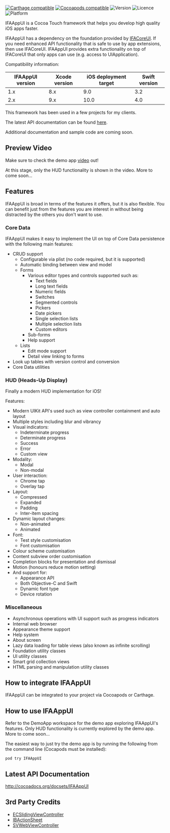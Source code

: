 [![Carthage compatible](https://img.shields.io/badge/Carthage-compatible-4BC51D.svg?style=flat)](https://github.com/Carthage/Carthage)
[![Cocoapods compatible](https://img.shields.io/badge/Cocoapods-compatible-4BC51D.svg?style=flat)](https://cocoapods.org)
![Version](https://img.shields.io/cocoapods/v/IFAAppUI.svg)
![Licence](https://img.shields.io/cocoapods/l/IFAAppUI.svg)
![Platform](https://img.shields.io/cocoapods/p/IFAAppUI.svg)

IFAAppUI is a Cocoa Touch framework that helps you develop high quality iOS apps faster.

IFAAppUI has a dependency on the foundation provided by [IFACoreUI](https://github.com/marcelo-schroeder/IFACoreUI). If you need enhanced API functionality that is safe to use by app extensions, then use IFACoreUI. IFAAppUI provides extra functionality on top of IFACoreUI that only apps can use (e.g. access to UIApplication).

Compatibility information:

| IFAAppUI version | Xcode version | iOS deployment target | Swift version |
| ---------------- | ------------- | --------------------- | ------------- |
| 1.x              | 8.x           | 9.0                   | 3.2           |
| 2.x              | 9.x           | 10.0                  | 4.0           |

This framework has been used in a few projects for my clients.

The latest API documentation can be found [here](http://cocoadocs.org/docsets/IFAAppUI).

Additional documentation and sample code are coming soon.

## Preview Video ##

Make sure to check the demo app [video](https://www.youtube.com/embed/RAEn9zqvI14) out!

At this stage, only the HUD functionality is shown in the video. More to come soon...

## Features ##

IFAAppUI is broad in terms of the features it offers, but it is also flexible. You can benefit just from the features you are interest in without being distracted by the others you don't want to use.

### Core Data ###

IFAAppUI makes it easy to implement the UI on top of Core Data persistence with the following main features:

* CRUD support
  * Configurable via plist (no code required, but it is supported)
  * Automatic binding between view and model
  * Forms
      * Various editor types and controls supported such as:
          * Text fields
          * Long text fields
          * Numeric fields
          * Switches
          * Segmented controls
          * Pickers
          * Date pickers
          * Single selection lists
          * Multiple selection lists
          * Custom editors
      * Sub-forms
      * Help support
  * Lists
    * Edit mode support
    * Detail view linking to forms
* Look up tables with version control and conversion
* Core Data utilities

### HUD (Heads-Up Display) ###

Finally a modern HUD implementation for iOS!

Features:

* Modern UIKit API's used such as view controller containment and auto layout
* Multiple styles including blur and vibrancy
* Visual indicators:
  * Indeterminate progress
  * Determinate progress
  * Success
  * Error
  * Custom view
* Modality:
  * Modal
  * Non-modal
* User interaction:
  * Chrome tap
  * Overlay tap
* Layout:
  * Compressed
  * Expanded
  * Padding
  * Inter-item spacing
* Dynamic layout changes:
  * Non-animated
  * Animated
* Font:
  * Test style customisation
  * Font customisation
* Colour scheme customisation
* Content subview order customisation
* Completion blocks for presentation and dismissal
* Motion (honours reduce motion setting)
* And support for:
  * Appearance API
  * Both Objective-C and Swift
  * Dynamic font type
  * Device rotation

### Miscellaneous ###

* Asynchronous operations with UI support such as progress indicators
* Internal web browser
* Appearance theme support
* Help system
* About screen
* Lazy data loading for table views (also known as infinite scrolling)
* Foundation utility classes
* UI utility classes
* Smart grid collection views
* HTML parsing and manipulation utility classes

## How to integrate IFAAppUI ##

IFAAppUI can be integrated to your project via Cocoapods or Carthage.

## How to use IFAAppUI ##

Refer to the DemoApp workspace for the demo app exploring IFAAppUI's features. Only HUD functionality is currently explored by the demo app. More to come soon...

The easiest way to just try the demo app is by running the following from the command line (Cocapods must be installed):

```
pod try IFAAppUI
```

## Latest API Documentation ##

http://cocoadocs.org/docsets/IFAAppUI

## 3rd Party Credits ##
- [ECSlidingViewController](https://github.com/ECSlidingViewController/ECSlidingViewController)
- [IBActionSheet](https://github.com/ianb821/IBActionSheet)
- [SVWebViewController](https://github.com/TransitApp/SVWebViewController)